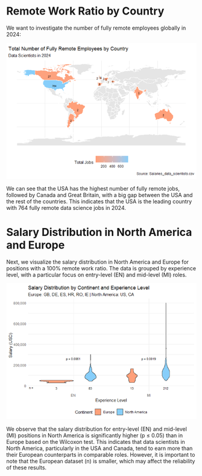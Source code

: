 # Remote Work Ratio by Country

We want to investigate the number of fully remote employees globally in
2024:

![](natali-mmx_files/figure-markdown_strict/plotJobNumbers-1.png)

We can see that the USA has the highest number of fully remote jobs,
followed by Canada and Great Britain, with a big gap between the USA and
the rest of the countries. This indicates that the USA is the leading
country with 764 fully remote data science jobs in 2024.

# Salary Distribution in North America and Europe

Next, we visualize the salary distribution in North America and Europe
for positions with a 100% remote work ratio. The data is grouped by
experience level, with a particular focus on entry-level (EN) and
mid-level (MI) roles.

![](natali-mmx_files/figure-markdown_strict/plotSalaryDistribution-1.png)

We observe that the salary distribution for entry-level (EN) and
mid-level (MI) positions in North America is significantly higher (p ≤
0.05) than in Europe based on the Wilcoxon test. This indicates that
data scientists in North America, particularly in the USA and Canada,
tend to earn more than their European counterparts in comparable roles.
However, it is important to note that the European dataset (n) is
smaller, which may affect the reliability of these results.
